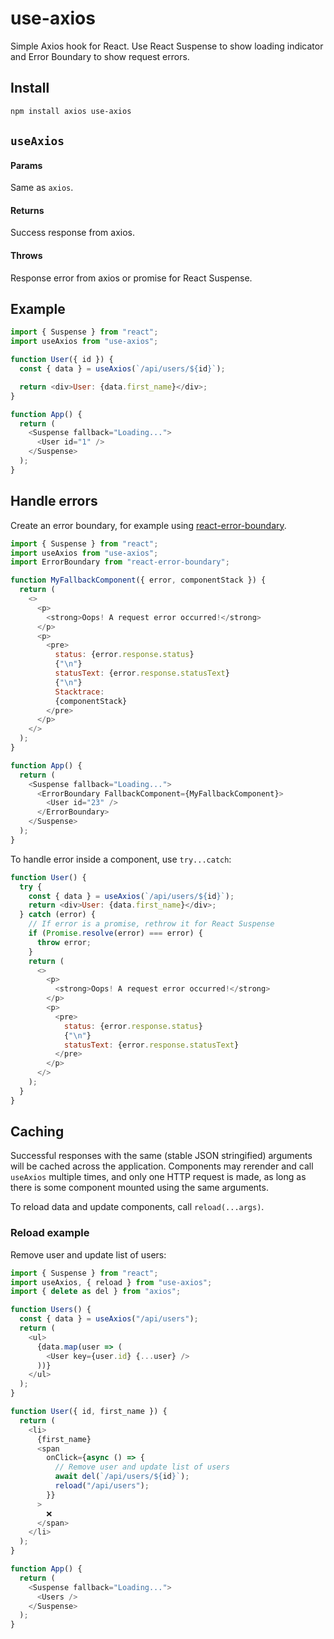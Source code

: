 # use-axios

Simple Axios hook for React. Use React Suspense to show loading indicator and Error Boundary to show request errors.

## Install

```sh
npm install axios use-axios
```

## `useAxios`

#### Params

Same as `axios`.

#### Returns

Success response from axios.

#### Throws

Response error from axios or promise for React Suspense.

## Example

```js
import { Suspense } from "react";
import useAxios from "use-axios";

function User({ id }) {
  const { data } = useAxios(`/api/users/${id}`);

  return <div>User: {data.first_name}</div>;
}

function App() {
  return (
    <Suspense fallback="Loading...">
      <User id="1" />
    </Suspense>
  );
}
```

## Handle errors

Create an error boundary, for example using [react-error-boundary](https://github.com/bvaughn/react-error-boundary).

```js
import { Suspense } from "react";
import useAxios from "use-axios";
import ErrorBoundary from "react-error-boundary";

function MyFallbackComponent({ error, componentStack }) {
  return (
    <>
      <p>
        <strong>Oops! A request error occurred!</strong>
      </p>
      <p>
        <pre>
          status: {error.response.status}
          {"\n"}
          statusText: {error.response.statusText}
          {"\n"}
          Stacktrace:
          {componentStack}
        </pre>
      </p>
    </>
  );
}

function App() {
  return (
    <Suspense fallback="Loading...">
      <ErrorBoundary FallbackComponent={MyFallbackComponent}>
        <User id="23" />
      </ErrorBoundary>
    </Suspense>
  );
}
```

To handle error inside a component, use `try...catch`:

```js
function User() {
  try {
    const { data } = useAxios(`/api/users/${id}`);
    return <div>User: {data.first_name}</div>;
  } catch (error) {
    // If error is a promise, rethrow it for React Suspense
    if (Promise.resolve(error) === error) {
      throw error;
    }
    return (
      <>
        <p>
          <strong>Oops! A request error occurred!</strong>
        </p>
        <p>
          <pre>
            status: {error.response.status}
            {"\n"}
            statusText: {error.response.statusText}
          </pre>
        </p>
      </>
    );
  }
}
```

## Caching

Successful responses with the same (stable JSON stringified) arguments will be cached across the application. Components may rerender and call `useAxios` multiple times, and only one HTTP request is made, as long as there is some component mounted using the same arguments.

To reload data and update components, call `reload(...args)`.

### Reload example

Remove user and update list of users:

```js
import { Suspense } from "react";
import useAxios, { reload } from "use-axios";
import { delete as del } from "axios";

function Users() {
  const { data } = useAxios("/api/users");
  return (
    <ul>
      {data.map(user => (
        <User key={user.id} {...user} />
      ))}
    </ul>
  );
}

function User({ id, first_name }) {
  return (
    <li>
      {first_name}
      <span
        onClick={async () => {
          // Remove user and update list of users
          await del(`/api/users/${id}`);
          reload("/api/users");
        }}
      >
        ❌
      </span>
    </li>
  );
}

function App() {
  return (
    <Suspense fallback="Loading...">
      <Users />
    </Suspense>
  );
}
```
